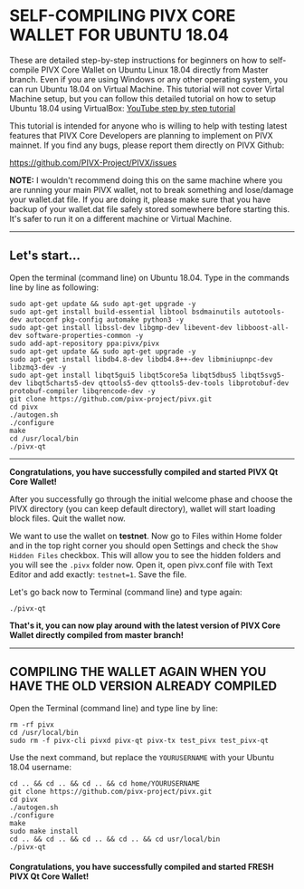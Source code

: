# SELF-COMPILING PIVX CORE WALLET FOR UBUNTU 18.04

These are detailed step-by-step instructions for beginners on how to self-compile PIVX Core Wallet on Ubuntu Linux 18.04 directly from Master branch. Even if you are using Windows or any other operating system, you can run Ubuntu 18.04 on Virtual Machine. This tutorial will not cover Virtal Machine setup, but you can follow this detailed tutorial on how to setup Ubuntu 18.04 using VirtualBox:
[YouTube step by step tutorial](https://www.youtube.com/watch?v=QbmRXJJKsvs)

This tutorial is intended for anyone who is willing to help with testing latest features that PIVX Core Developers are planning to implement on PIVX mainnet. If you find any bugs, please report them directly on PIVX Github:

https://github.com/PIVX-Project/PIVX/issues

**NOTE:** I wouldn't recommend doing this on the same machine where you are running your main PIVX wallet, not to break something and lose/damage your wallet.dat file. If you are doing it, please make sure that you have backup of your wallet.dat file safely stored somewhere before starting this. It's safer to run it on a different machine or Virtual Machine.

---------------------------------------------------------

## Let's start...

Open the terminal (command line) on Ubuntu 18.04. Type in the commands line by line as following:

```
sudo apt-get update && sudo apt-get upgrade -y
sudo apt-get install build-essential libtool bsdmainutils autotools-dev autoconf pkg-config automake python3 -y
sudo apt-get install libssl-dev libgmp-dev libevent-dev libboost-all-dev software-properties-common -y
sudo add-apt-repository ppa:pivx/pivx
sudo apt-get update && sudo apt-get upgrade -y
sudo apt-get install libdb4.8-dev libdb4.8++-dev libminiupnpc-dev libzmq3-dev -y
sudo apt-get install libqt5gui5 libqt5core5a libqt5dbus5 libqt5svg5-dev libqt5charts5-dev qttools5-dev qttools5-dev-tools libprotobuf-dev protobuf-compiler libqrencode-dev -y
git clone https://github.com/pivx-project/pivx.git
cd pivx
./autogen.sh
./configure
make
cd /usr/local/bin
./pivx-qt
```
--------------------------------------------
**Congratulations, you have successfully compiled and started PIVX Qt Core Wallet!**

After you successfully go through the initial welcome phase and choose the PIVX directory (you can keep default directory), wallet will start loading block files. Quit the wallet now.

We want to use the wallet on **testnet**. Now go to Files within Home folder and in the top right corner you should open Settings and check the `Show Hidden Files` checkbox. This will allow you to see the hidden folders and you will see the `.pivx` folder now. Open it, open pivx.conf file with Text Editor and add exactly:
`testnet=1`. Save the file.

Let's go back now to Terminal (command line) and type again:
```
./pivx-qt
```

**That's it, you can now play around with the latest version of PIVX Core Wallet directly compiled from master branch!**

---------------------------------------------
## COMPILING THE WALLET AGAIN WHEN YOU HAVE THE OLD VERSION ALREADY COMPILED

Open the Terminal (command line) and type line by line:

```
rm -rf pivx
cd /usr/local/bin
sudo rm -f pivx-cli pivxd pivx-qt pivx-tx test_pivx test_pivx-qt
```

Use the next command, but replace the `YOURUSERNAME` with your Ubuntu 18.04 username:

```
cd .. && cd .. && cd .. && cd home/YOURUSERNAME
git clone https://github.com/pivx-project/pivx.git
cd pivx
./autogen.sh
./configure
make
sudo make install
cd .. && cd .. && cd .. && cd .. && cd usr/local/bin
./pivx-qt
```

#### **Congratulations, you have successfully compiled and started FRESH PIVX Qt Core Wallet!**
